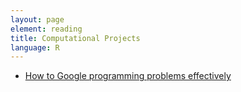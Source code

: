 ```yaml
---
layout: page
element: reading
title: Computational Projects
language: R
---
```


* [How to Google programming problems effectively](https://realworldcoding.io/how-to-google-programming-problems-effectively-90f2a43ef982)
